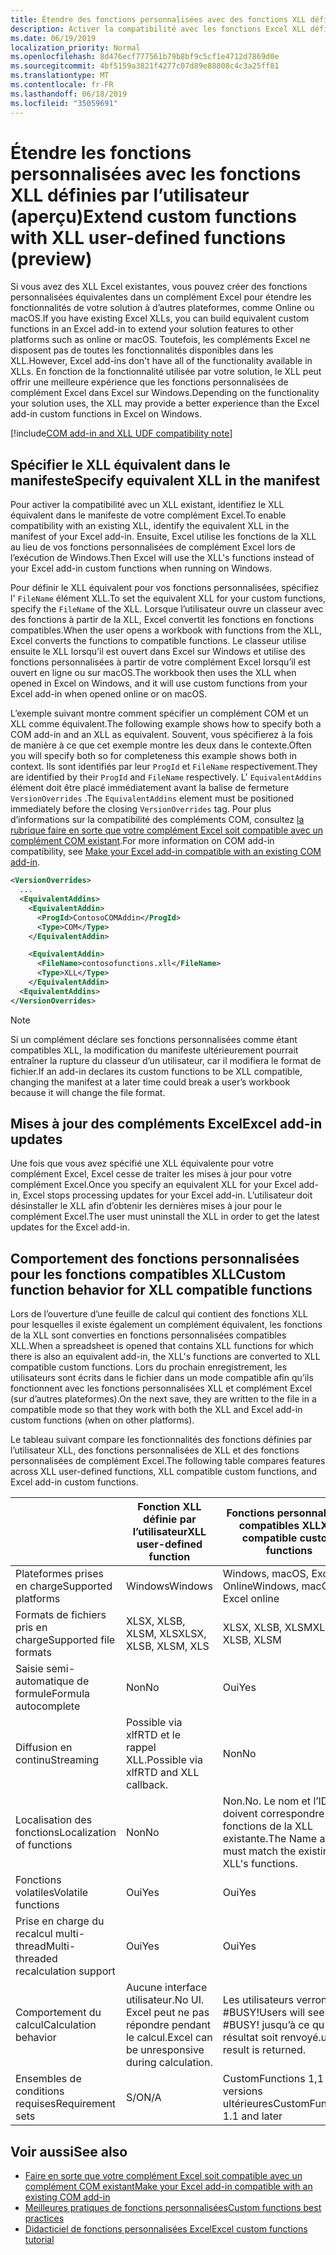 ```yaml
---
title: Étendre des fonctions personnalisées avec des fonctions XLL définies par l’utilisateur
description: Activer la compatibilité avec les fonctions Excel XLL définies par l’utilisateur qui offrent une fonctionnalité équivalente à vos fonctions personnalisées (aperçu)
ms.date: 06/19/2019
localization_priority: Normal
ms.openlocfilehash: 8d476ecf777561b79b8bf9c5cf1e4712d7869d0e
ms.sourcegitcommit: 4bf5159a3821f4277c07d89e88808c4c3a25ff81
ms.translationtype: MT
ms.contentlocale: fr-FR
ms.lasthandoff: 06/18/2019
ms.locfileid: "35059691"
---
```

# <a name="extend-custom-functions-with-xll-user-defined-functions-preview"></a><span data-ttu-id="a828a-103">Étendre les fonctions personnalisées avec les fonctions XLL définies par l’utilisateur (aperçu)</span><span class="sxs-lookup"><span data-stu-id="a828a-103">Extend custom functions with XLL user-defined functions (preview)</span></span>

<span data-ttu-id="a828a-104">Si vous avez des XLL Excel existantes, vous pouvez créer des fonctions personnalisées équivalentes dans un complément Excel pour étendre les fonctionnalités de votre solution à d’autres plateformes, comme Online ou macOS.</span><span class="sxs-lookup"><span data-stu-id="a828a-104">If you have existing Excel XLLs, you can build equivalent custom functions in an Excel add-in to extend your solution features to other platforms such as online or macOS.</span></span> <span data-ttu-id="a828a-105">Toutefois, les compléments Excel ne disposent pas de toutes les fonctionnalités disponibles dans les XLL.</span><span class="sxs-lookup"><span data-stu-id="a828a-105">However, Excel add-ins don't have all of the functionality available in XLLs.</span></span> <span data-ttu-id="a828a-106">En fonction de la fonctionnalité utilisée par votre solution, le XLL peut offrir une meilleure expérience que les fonctions personnalisées de complément Excel dans Excel sur Windows.</span><span class="sxs-lookup"><span data-stu-id="a828a-106">Depending on the functionality your solution uses, the XLL may provide a better experience than the Excel add-in custom functions in Excel on Windows.</span></span>

[!include[COM add-in and XLL UDF compatibility note](../includes/xll-compatibility-note.md)]

## <a name="specify-equivalent-xll-in-the-manifest"></a><span data-ttu-id="a828a-107">Spécifier le XLL équivalent dans le manifeste</span><span class="sxs-lookup"><span data-stu-id="a828a-107">Specify equivalent XLL in the manifest</span></span>

<span data-ttu-id="a828a-108">Pour activer la compatibilité avec un XLL existant, identifiez le XLL équivalent dans le manifeste de votre complément Excel.</span><span class="sxs-lookup"><span data-stu-id="a828a-108">To enable compatibility with an existing XLL, identify the equivalent XLL in the manifest of your Excel add-in.</span></span> <span data-ttu-id="a828a-109">Ensuite, Excel utilise les fonctions de la XLL au lieu de vos fonctions personnalisées de complément Excel lors de l’exécution de Windows.</span><span class="sxs-lookup"><span data-stu-id="a828a-109">Then Excel will use the XLL's functions instead of your Excel add-in custom functions when running on Windows.</span></span>

<span data-ttu-id="a828a-110">Pour définir le XLL équivalent pour vos fonctions personnalisées, spécifiez l' `FileName` élément XLL.</span><span class="sxs-lookup"><span data-stu-id="a828a-110">To set the equivalent XLL for your custom functions, specify the `FileName` of the XLL.</span></span> <span data-ttu-id="a828a-111">Lorsque l’utilisateur ouvre un classeur avec des fonctions à partir de la XLL, Excel convertit les fonctions en fonctions compatibles.</span><span class="sxs-lookup"><span data-stu-id="a828a-111">When the user opens a workbook with functions from the XLL, Excel converts the functions to compatible functions.</span></span> <span data-ttu-id="a828a-112">Le classeur utilise ensuite le XLL lorsqu’il est ouvert dans Excel sur Windows et utilise des fonctions personnalisées à partir de votre complément Excel lorsqu’il est ouvert en ligne ou sur macOS.</span><span class="sxs-lookup"><span data-stu-id="a828a-112">The workbook then uses the XLL when opened in Excel on Windows, and it will use custom functions from your Excel add-in when opened online or on macOS.</span></span>

<span data-ttu-id="a828a-113">L’exemple suivant montre comment spécifier un complément COM et un XLL comme équivalent.</span><span class="sxs-lookup"><span data-stu-id="a828a-113">The following example shows how to specify both a COM add-in and an XLL as equivalent.</span></span> <span data-ttu-id="a828a-114">Souvent, vous spécifierez à la fois de manière à ce que cet exemple montre les deux dans le contexte.</span><span class="sxs-lookup"><span data-stu-id="a828a-114">Often you will specify both so for completeness this example shows both in context.</span></span> <span data-ttu-id="a828a-115">Ils sont identifiés par leur `ProgId` et `FileName` respectivement.</span><span class="sxs-lookup"><span data-stu-id="a828a-115">They are identified by their `ProgId` and `FileName` respectively.</span></span> <span data-ttu-id="a828a-116">L' `EquivalentAddins` élément doit être placé immédiatement avant la balise de fermeture `VersionOverrides` .</span><span class="sxs-lookup"><span data-stu-id="a828a-116">The `EquivalentAddins` element must be positioned immediately before the closing `VersionOverrides` tag.</span></span> <span data-ttu-id="a828a-117">Pour plus d’informations sur la compatibilité des compléments COM, consultez [la rubrique faire en sorte que votre complément Excel soit compatible avec un complément COM existant](../develop/make-office-add-in-compatible-with-existing-com-add-in.md).</span><span class="sxs-lookup"><span data-stu-id="a828a-117">For more information on COM add-in compatibility, see [Make your Excel add-in compatible with an existing COM add-in](../develop/make-office-add-in-compatible-with-existing-com-add-in.md).</span></span>

```xml
<VersionOverrides>
  ...
  <EquivalentAddins>
    <EquivalentAddin>
      <ProgId>ContosoCOMAddin</ProgId>
      <Type>COM</Type>
    </EquivalentAddin>

    <EquivalentAddin>
      <FileName>contosofunctions.xll</FileName>
      <Type>XLL</Type>
    </EquivalentAddin>
  <EquivalentAddins>
</VersionOverrides>
```

> [!NOTE]
> <span data-ttu-id="a828a-118">Si un complément déclare ses fonctions personnalisées comme étant compatibles XLL, la modification du manifeste ultérieurement pourrait entraîner la rupture du classeur d’un utilisateur, car il modifiera le format de fichier.</span><span class="sxs-lookup"><span data-stu-id="a828a-118">If an add-in declares its custom functions to be XLL compatible, changing the manifest at a later time could break a user’s workbook because it will change the file format.</span></span>

## <a name="excel-add-in-updates"></a><span data-ttu-id="a828a-119">Mises à jour des compléments Excel</span><span class="sxs-lookup"><span data-stu-id="a828a-119">Excel add-in updates</span></span>

<span data-ttu-id="a828a-120">Une fois que vous avez spécifié une XLL équivalente pour votre complément Excel, Excel cesse de traiter les mises à jour pour votre complément Excel.</span><span class="sxs-lookup"><span data-stu-id="a828a-120">Once you specify an equivalent XLL for your Excel add-in, Excel stops processing updates for your Excel add-in.</span></span> <span data-ttu-id="a828a-121">L’utilisateur doit désinstaller le XLL afin d’obtenir les dernières mises à jour pour le complément Excel.</span><span class="sxs-lookup"><span data-stu-id="a828a-121">The user must uninstall the XLL in order to get the latest updates for the Excel add-in.</span></span>

## <a name="custom-function-behavior-for-xll-compatible-functions"></a><span data-ttu-id="a828a-122">Comportement des fonctions personnalisées pour les fonctions compatibles XLL</span><span class="sxs-lookup"><span data-stu-id="a828a-122">Custom function behavior for XLL compatible functions</span></span>

<span data-ttu-id="a828a-123">Lors de l’ouverture d’une feuille de calcul qui contient des fonctions XLL pour lesquelles il existe également un complément équivalent, les fonctions de la XLL sont converties en fonctions personnalisées compatibles XLL.</span><span class="sxs-lookup"><span data-stu-id="a828a-123">When a spreadsheet is opened that contains XLL functions for which there is also an equivalent add-in, the XLL's functions are converted to XLL compatible custom functions.</span></span> <span data-ttu-id="a828a-124">Lors du prochain enregistrement, les utilisateurs sont écrits dans le fichier dans un mode compatible afin qu’ils fonctionnent avec les fonctions personnalisées XLL et complément Excel (sur d’autres plateformes).</span><span class="sxs-lookup"><span data-stu-id="a828a-124">On the next save, they are written to the file in a compatible mode so that they work with both the XLL and Excel add-in custom functions (when on other platforms).</span></span>

<span data-ttu-id="a828a-125">Le tableau suivant compare les fonctionnalités des fonctions définies par l’utilisateur XLL, des fonctions personnalisées de XLL et des fonctions personnalisées de complément Excel.</span><span class="sxs-lookup"><span data-stu-id="a828a-125">The following table compares features across XLL user-defined functions, XLL compatible custom functions, and Excel add-in custom functions.</span></span>

|         |<span data-ttu-id="a828a-126">Fonction XLL définie par l’utilisateur</span><span class="sxs-lookup"><span data-stu-id="a828a-126">XLL user-defined function</span></span> |<span data-ttu-id="a828a-127">Fonctions personnalisées compatibles XLL</span><span class="sxs-lookup"><span data-stu-id="a828a-127">XLL compatible custom functions</span></span> |<span data-ttu-id="a828a-128">Fonction personnalisée de complément Excel</span><span class="sxs-lookup"><span data-stu-id="a828a-128">Excel add-in custom function</span></span> |
|---------|---------|---------|---------|
| <span data-ttu-id="a828a-129">Plateformes prises en charge</span><span class="sxs-lookup"><span data-stu-id="a828a-129">Supported platforms</span></span> | <span data-ttu-id="a828a-130">Windows</span><span class="sxs-lookup"><span data-stu-id="a828a-130">Windows</span></span> | <span data-ttu-id="a828a-131">Windows, macOS, Excel Online</span><span class="sxs-lookup"><span data-stu-id="a828a-131">Windows, macOS, Excel online</span></span> | <span data-ttu-id="a828a-132">Windows, macOS, Excel Online</span><span class="sxs-lookup"><span data-stu-id="a828a-132">Windows, macOS, Excel online</span></span> |
| <span data-ttu-id="a828a-133">Formats de fichiers pris en charge</span><span class="sxs-lookup"><span data-stu-id="a828a-133">Supported file formats</span></span> | <span data-ttu-id="a828a-134">XLSX, XLSB, XLSM, XLS</span><span class="sxs-lookup"><span data-stu-id="a828a-134">XLSX, XLSB, XLSM, XLS</span></span> | <span data-ttu-id="a828a-135">XLSX, XLSB, XLSM</span><span class="sxs-lookup"><span data-stu-id="a828a-135">XLSX, XLSB, XLSM</span></span> | <span data-ttu-id="a828a-136">XLSX, XLSB, XLSM</span><span class="sxs-lookup"><span data-stu-id="a828a-136">XLSX, XLSB, XLSM</span></span> |
| <span data-ttu-id="a828a-137">Saisie semi-automatique de formule</span><span class="sxs-lookup"><span data-stu-id="a828a-137">Formula autocomplete</span></span> | <span data-ttu-id="a828a-138">Non</span><span class="sxs-lookup"><span data-stu-id="a828a-138">No</span></span> | <span data-ttu-id="a828a-139">Oui</span><span class="sxs-lookup"><span data-stu-id="a828a-139">Yes</span></span> | <span data-ttu-id="a828a-140">Oui</span><span class="sxs-lookup"><span data-stu-id="a828a-140">Yes</span></span> |
| <span data-ttu-id="a828a-141">Diffusion en continu</span><span class="sxs-lookup"><span data-stu-id="a828a-141">Streaming</span></span> | <span data-ttu-id="a828a-142">Possible via xlfRTD et le rappel XLL.</span><span class="sxs-lookup"><span data-stu-id="a828a-142">Possible via xlfRTD and XLL callback.</span></span> | <span data-ttu-id="a828a-143">Non</span><span class="sxs-lookup"><span data-stu-id="a828a-143">No</span></span> | <span data-ttu-id="a828a-144">Oui</span><span class="sxs-lookup"><span data-stu-id="a828a-144">Yes</span></span> |
| <span data-ttu-id="a828a-145">Localisation des fonctions</span><span class="sxs-lookup"><span data-stu-id="a828a-145">Localization of functions</span></span> | <span data-ttu-id="a828a-146">Non</span><span class="sxs-lookup"><span data-stu-id="a828a-146">No</span></span> | <span data-ttu-id="a828a-147">Non.</span><span class="sxs-lookup"><span data-stu-id="a828a-147">No.</span></span> <span data-ttu-id="a828a-148">Le nom et l’ID doivent correspondre aux fonctions de la XLL existante.</span><span class="sxs-lookup"><span data-stu-id="a828a-148">The Name and ID must match the existing XLL's functions.</span></span> | <span data-ttu-id="a828a-149">Oui</span><span class="sxs-lookup"><span data-stu-id="a828a-149">Yes</span></span> |
| <span data-ttu-id="a828a-150">Fonctions volatiles</span><span class="sxs-lookup"><span data-stu-id="a828a-150">Volatile functions</span></span> | <span data-ttu-id="a828a-151">Oui</span><span class="sxs-lookup"><span data-stu-id="a828a-151">Yes</span></span> | <span data-ttu-id="a828a-152">Oui</span><span class="sxs-lookup"><span data-stu-id="a828a-152">Yes</span></span> | <span data-ttu-id="a828a-153">Oui</span><span class="sxs-lookup"><span data-stu-id="a828a-153">Yes</span></span> |
| <span data-ttu-id="a828a-154">Prise en charge du recalcul multi-thread</span><span class="sxs-lookup"><span data-stu-id="a828a-154">Multi-threaded recalculation support</span></span> | <span data-ttu-id="a828a-155">Oui</span><span class="sxs-lookup"><span data-stu-id="a828a-155">Yes</span></span> | <span data-ttu-id="a828a-156">Oui</span><span class="sxs-lookup"><span data-stu-id="a828a-156">Yes</span></span> | <span data-ttu-id="a828a-157">Oui</span><span class="sxs-lookup"><span data-stu-id="a828a-157">Yes</span></span> |
| <span data-ttu-id="a828a-158">Comportement du calcul</span><span class="sxs-lookup"><span data-stu-id="a828a-158">Calculation behavior</span></span> | <span data-ttu-id="a828a-159">Aucune interface utilisateur.</span><span class="sxs-lookup"><span data-stu-id="a828a-159">No UI.</span></span> <span data-ttu-id="a828a-160">Excel peut ne pas répondre pendant le calcul.</span><span class="sxs-lookup"><span data-stu-id="a828a-160">Excel can be unresponsive during calculation.</span></span> | <span data-ttu-id="a828a-161">Les utilisateurs verront #BUSY!</span><span class="sxs-lookup"><span data-stu-id="a828a-161">Users will see #BUSY!</span></span> <span data-ttu-id="a828a-162">jusqu’à ce qu’un résultat soit renvoyé.</span><span class="sxs-lookup"><span data-stu-id="a828a-162">until a result is returned.</span></span> | <span data-ttu-id="a828a-163">Les utilisateurs verront #BUSY!</span><span class="sxs-lookup"><span data-stu-id="a828a-163">Users will see #BUSY!</span></span> <span data-ttu-id="a828a-164">jusqu’à ce qu’un résultat soit renvoyé.</span><span class="sxs-lookup"><span data-stu-id="a828a-164">until a result is returned.</span></span> |
| <span data-ttu-id="a828a-165">Ensembles de conditions requises</span><span class="sxs-lookup"><span data-stu-id="a828a-165">Requirement sets</span></span> | <span data-ttu-id="a828a-166">S/O</span><span class="sxs-lookup"><span data-stu-id="a828a-166">N/A</span></span> | <span data-ttu-id="a828a-167">CustomFunctions 1,1 et versions ultérieures</span><span class="sxs-lookup"><span data-stu-id="a828a-167">CustomFunctions 1.1 and later</span></span> | <span data-ttu-id="a828a-168">CustomFunctions 1,1 et versions ultérieures</span><span class="sxs-lookup"><span data-stu-id="a828a-168">CustomFunctions 1.1 and later</span></span> |

## <a name="see-also"></a><span data-ttu-id="a828a-169">Voir aussi</span><span class="sxs-lookup"><span data-stu-id="a828a-169">See also</span></span>

- [<span data-ttu-id="a828a-170">Faire en sorte que votre complément Excel soit compatible avec un complément COM existant</span><span class="sxs-lookup"><span data-stu-id="a828a-170">Make your Excel add-in compatible with an existing COM add-in</span></span>](../develop/make-office-add-in-compatible-with-existing-com-add-in.md)
- [<span data-ttu-id="a828a-171">Meilleures pratiques de fonctions personnalisées</span><span class="sxs-lookup"><span data-stu-id="a828a-171">Custom functions best practices</span></span>](custom-functions-best-practices.md)
- [<span data-ttu-id="a828a-172">Didacticiel de fonctions personnalisées Excel</span><span class="sxs-lookup"><span data-stu-id="a828a-172">Excel custom functions tutorial</span></span>](../tutorials/excel-tutorial-create-custom-functions.md)
